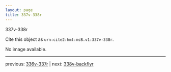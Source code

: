 ```yaml
---
layout: page
title: 337v-338r
---
```


337v-338r

Cite this object as `urn:cite2:hmt:msB.v1:337v-338r`.

No image available. 



---

previous: [336v-337r](../336v-337r/) | next: [338v-backflyr](../338v-backflyr/)